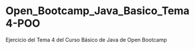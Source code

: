 # Open_Bootcamp_Java_Basico_Tema4-POO
Ejercicio del Tema 4 del Curso Básico de Java de Open Bootcamp
